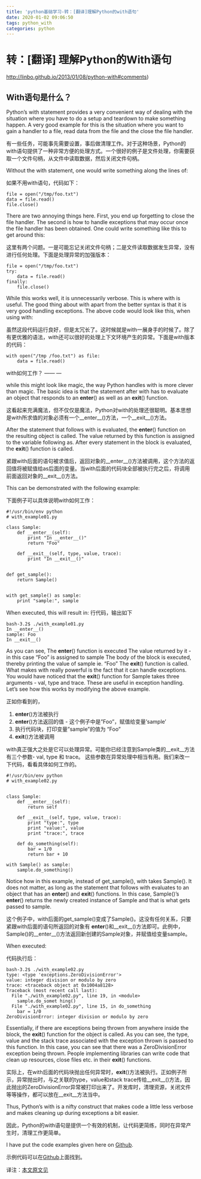 ```yaml
---
title: 'python基础学习-转：[翻译]理解Python的with语句'
date: 2020-01-02 09:06:50
tags: python_with
categories: python
---
```


# 转：[翻译] 理解Python的With语句

http://linbo.github.io/2013/01/08/python-with#comments)



## With语句是什么？

Python’s with statement provides a very convenient way of dealing with the situation where you have to do a setup and teardown to make something happen. A very good example for this is the situation where you want to gain a handler to a file, read data from the file and the close the file handler.

有一些任务，可能事先需要设置，事后做清理工作。对于这种场景，Python的with语句提供了一种非常方便的处理方式。一个很好的例子是文件处理，你需要获取一个文件句柄，从文件中读取数据，然后关闭文件句柄。

Without the with statement, one would write something along the lines of:

如果不用with语句，代码如下：

```
file = open("/tmp/foo.txt")
data = file.read()
file.close()
```

There are two annoying things here. First, you end up forgetting to close the file handler. The second is how to handle exceptions that may occur once the file handler has been obtained. One could write something like this to get around this:

这里有两个问题。一是可能忘记关闭文件句柄；二是文件读取数据发生异常，没有进行任何处理。下面是处理异常的加强版本：

```
file = open("/tmp/foo.txt")
try:
    data = file.read()
finally:
    file.close()
```

While this works well, it is unnecessarily verbose. This is where with is useful. The good thing about with apart from the better syntax is that it is very good handling exceptions. The above code would look like this, when using with:

虽然这段代码运行良好，但是太冗长了。这时候就是with一展身手的时候了。除了有更优雅的语法，with还可以很好的处理上下文环境产生的异常。下面是with版本的代码：

```
with open("/tmp /foo.txt") as file:
    data = file.read()
```

with如何工作？ —— —

while this might look like magic, the way Python handles with is more clever than magic. The basic idea is that the statement after with has to evaluate an object that responds to an __enter__() as well as an __exit__() function.

这看起来充满魔法，但不仅仅是魔法，Python对with的处理还很聪明。基本思想是with所求值的对象必须有一个__enter__()方法，一个__exit__()方法。

After the statement that follows with is evaluated, the __enter__() function on the resulting object is called. The value returned by this function is assigned to the variable following as. After every statement in the block is evaluated, the __exit__() function is called.

紧跟with后面的语句被求值后，返回对象的__enter__()方法被调用，这个方法的返回值将被赋值给as后面的变量。当with后面的代码块全部被执行完之后，将调用前面返回对象的__exit__()方法。

This can be demonstrated with the following example:

下面例子可以具体说明with如何工作：

```
#!/usr/bin/env python
# with_example01.py

class Sample:
    def __enter__(self):
        print "In __enter__()"
        return "Foo"

    def __exit__(self, type, value, trace):
        print "In __exit__()"

            
def get_sample():
    return Sample()


with get_sample() as sample:
    print "sample:", sample
```

When executed, this will result in:
行代码，输出如下

```
bash-3.2$ ./with_example01.py
In __enter__()
sample: Foo
In __exit__()
```

As you can see, The __enter__() function is executed The value returned by it - in this case “Foo” is assigned to sample The body of the block is executed, thereby printing the value of sample ie. “Foo” The __exit__() function is called. What makes with really powerful is the fact that it can handle exceptions. You would have noticed that the __exit__() function for Sample takes three arguments - val, type and trace. These are useful in exception handling. Let’s see how this works by modifying the above example.

正如你看到的，

1. __enter__()方法被执行
2. __enter__()方法返回的值 - 这个例子中是”Foo”，赋值给变量’sample’
3. 执行代码块，打印变量”sample”的值为 “Foo”
4. __exit__()方法被调用

with真正强大之处是它可以处理异常。可能你已经注意到Sample类的__exit__方法有三个参数- val, type 和 trace。 这些参数在异常处理中相当有用。我们来改一下代码，看看具体如何工作的。

```
#!/usr/bin/env python
# with_example02.py


class Sample:
    def __enter__(self):
        return self

    def __exit__(self, type, value, trace):
        print "type:", type
        print "value:", value
        print "trace:", trace
        
    def do_something(self):
        bar = 1/0
        return bar + 10

with Sample() as sample:
    sample.do_something()
```

Notice how in this example, instead of get_sample(), with takes Sample(). It does not matter, as long as the statement that follows with evaluates to an object that has an __enter__() and __exit__() functions. In this case, Sample()’s __enter__() returns the newly created instance of Sample and that is what gets passed to sample.

这个例子中，with后面的get_sample()变成了Sample()。这没有任何关系，只要紧跟with后面的语句所返回的对象有 __enter__()和__exit__()方法即可。此例中，Sample()的__enter__()方法返回新创建的Sample对象，并赋值给变量sample。

When executed:

代码执行后：

```
bash-3.2$ ./with_example02.py
type: <type 'exceptions.ZeroDivisionError'>
value: integer division or modulo by zero
trace: <traceback object at 0x1004a8128>
Traceback (most recent call last):
  File "./with_example02.py", line 19, in <module>
    sample.do_somet hing()
  File "./with_example02.py", line 15, in do_something
    bar = 1/0
ZeroDivisionError: integer division or modulo by zero
```

Essentially, if there are exceptions being thrown from anywhere inside the block, the __exit__() function for the object is called. As you can see, the type, value and the stack trace associated with the exception thrown is passed to this function. In this case, you can see that there was a ZeroDivisionError exception being thrown. People implementing libraries can write code that clean up resources, close files etc. in their __exit__() functions.

实际上，在with后面的代码块抛出任何异常时，__exit__()方法被执行。正如例子所示，异常抛出时，与之关联的type，value和stack trace传给__exit__()方法，因此抛出的ZeroDivisionError异常被打印出来了。开发库时，清理资源，关闭文件等等操作，都可以放在__exit__方法当中。

Thus, Python’s with is a nifty construct that makes code a little less verbose and makes cleaning up during exceptions a bit easier.

因此，Python的with语句是提供一个有效的机制，让代码更简练，同时在异常产生时，清理工作更简单。

I have put the code examples given here on [Github](https://github.com/sdqali/python_dojo/tree/master/with%20Github).

示例代码可以在[Github](https://github.com/sdqali/python_dojo/tree/master/with%20Github)上面找到。

译注：[本文原文见](http://blog.sdqali.in/blog/2012/07/09/understanding-pythons-with/)



